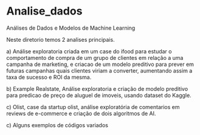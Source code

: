 # Analise_dados
Análises de Dados e Modelos de Machine Learning 

Neste diretorio temos 2 analises principais. 


  a) Análise exploratoria criada em um case do ifood para estudar o comportamento de compra de um grupo de clientes em relação a uma campanha de marketing, e criacao de um modelo preditivo para prever em futuras campanhas quais clientes viriam a converter, aumentando assim a taxa de sucesso e ROI da mesma.


b) Example Realstate, Análise exploratoria e criação de modelo preditivo para predicao de preço de aluguel de imoveis, usando dataset do Kaggle. 

c) Olist, case da startup olist, análise exploratória de comentarios em reviews de e-commerce e criação de dois algoritmos de AI. 

c) Alguns exemplos de códigos variados

